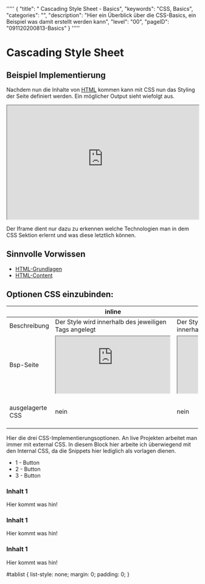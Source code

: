 '''''
{
"title": " Cascading Style Sheet - Basics",
"keywords": "CSS, Basics",
"categories": "",
"description": "Hier ein Überblick über die CSS-Basics, ein Beispiel was damit erstellt werden kann",
"level": "00",
"pageID": "091120200813-Basics"
}
'''''



# Cascading Style Sheet

## Beispiel Implementierung
Nachdem nun die Inhalte von [HTML](./../HTML/01-HTML-Grundlagen.md) kommen kann mit CSS nun das Styling der Seite definiert werden. Ein möglicher Output sieht wiefolgt aus. 

<iframe src="https://determined-varahamihira-d7b5b4.netlify.app/02_CSS/cssprojekt" width="100%" height="300px"></iframe>

Der Iframe dient nur dazu zu erkennen welche Technologien man in dem CSS Sektion erlernt und was diese letztlich können.


## Sinnvolle Vorwissen
- [HTML-Grundlagen](./../HTML/01-HTML-Grundlagen.md)
- [HTML-Content](./../HTML/02-HTML-TextEingaben.md)
## Optionen CSS einzubinden:
|   | inline  | internal  |  external |
|---|---|---|---|
|Beschreibung|Der Style wird innerhalb des jeweiligen Tags angelegt| Der Style wird innerhalb des Style Tags innerhalb des Heads verwaltet| Die CSS-Config ist in einer seperaten Datei ausgelagert|
|Bsp-Seite|<iframe src="https://determined-varahamihira-d7b5b4.netlify.app/02_CSS/2.3+inline+css"></iframe> <br>|<iframe src="https://determined-varahamihira-d7b5b4.netlify.app/02_CSS/2.3+internal+css"></iframe> <br>|<iframe src="https://determined-varahamihira-d7b5b4.netlify.app/02_CSS/2.3+external"></iframe> <br>
|ausgelagerte CSS|nein|nein|ja, neue Datei, im gegensatz zu internal braucht es keine \<style\>-Tags, und im html muss noch die CSS aufgerufen werden im header



Hier die drei CSS-Implementierungsoptionen. An live Projekten arbeitet man immer mit external CSS. In diesem Block hier arbeite ich überwiegend mit den Internal CSS, da die Snippets hier lediglich als vorlagen dienen. 



<div id="tabpanel">
  <ul role="tablist" id="tablist">
    <li id="link1" role="tab" aria-controls="panel-1" aria-selected="true">1 - Button</li>
    <li id="link2" role="tab" aria-controls="panel-2" aria-selected="false">2 - Button</li>
    <li id="link3" role="tab" aria-controls="panel-3" aria-selected="false">3 - Button</li>
  </ul>
 
  <div id="tabcontent">
    <div id="panel-1" role="tabpanel" aria-labelledby="link1" aria-hidden="false">
      <h3>Inhalt 1</h3>
      <p> Hier kommt was hin!</p>
    </div>
    <div id="panel-2" role="tabpanel" aria-labelledby="link2" aria-hidden="true">
    <h3>Inhalt 1</h3>
      <p> Hier kommt was hin!</p>
    </div>
    <div id="panel-3" role="tabpanel" aria-labelledby="link3" aria-hidden="true">
      <h3>Inhalt 1</h3>
      <p> Hier kommt was hin!</p>
    </div>
  </div>
</div>

#tablist {
  list-style: none;
  margin: 0;
  padding: 0;
}

